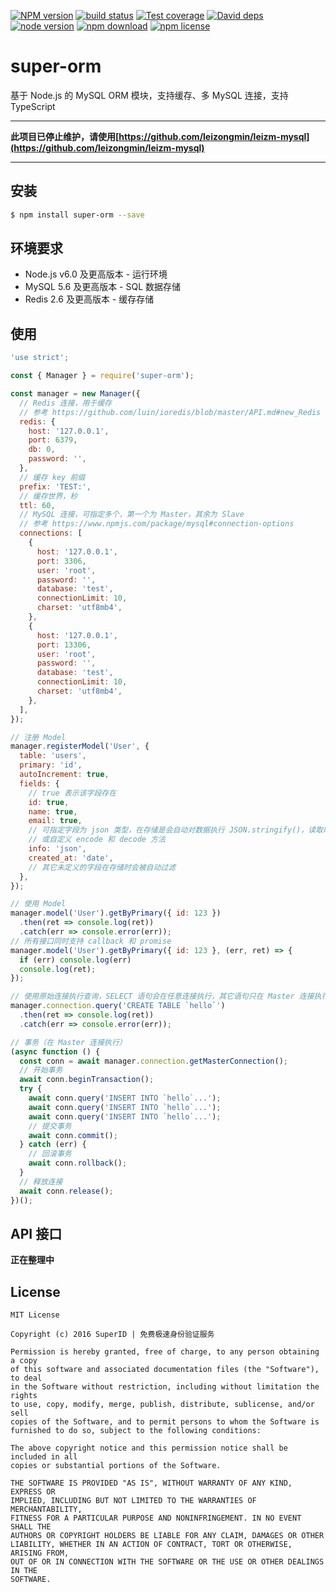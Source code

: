 [![NPM version][npm-image]][npm-url]
[![build status][travis-image]][travis-url]
[![Test coverage][coveralls-image]][coveralls-url]
[![David deps][david-image]][david-url]
[![node version][node-image]][node-url]
[![npm download][download-image]][download-url]
[![npm license][license-image]][download-url]

[npm-image]: https://img.shields.io/npm/v/super-orm.svg?style=flat-square
[npm-url]: https://npmjs.org/package/super-orm
[travis-image]: https://img.shields.io/travis/SuperID/super-orm.svg?style=flat-square
[travis-url]: https://travis-ci.org/SuperID/super-orm
[coveralls-image]: https://img.shields.io/coveralls/SuperID/super-orm.svg?style=flat-square
[coveralls-url]: https://coveralls.io/r/SuperID/super-orm?branch=master
[david-image]: https://img.shields.io/david/SuperID/super-orm.svg?style=flat-square
[david-url]: https://david-dm.org/SuperID/super-orm
[node-image]: https://img.shields.io/badge/node.js-%3E=_6.0-green.svg?style=flat-square
[node-url]: http://nodejs.org/download/
[download-image]: https://img.shields.io/npm/dm/super-orm.svg?style=flat-square
[download-url]: https://npmjs.org/package/super-orm
[license-image]: https://img.shields.io/npm/l/super-orm.svg

# super-orm
基于 Node.js 的 MySQL ORM 模块，支持缓存、多 MySQL 连接，支持 TypeScript

-----

**此项目已停止维护，请使用[https://github.com/leizongmin/leizm-mysql](https://github.com/leizongmin/leizm-mysql)**

-----

## 安装

```bash
$ npm install super-orm --save
```


## 环境要求

+ Node.js v6.0 及更高版本 - 运行环境
+ MySQL 5.6 及更高版本 - SQL 数据存储
+ Redis 2.6 及更高版本 - 缓存存储


## 使用

```javascript
'use strict';

const { Manager } = require('super-orm');

const manager = new Manager({
  // Redis 连接，用于缓存
  // 参考 https://github.com/luin/ioredis/blob/master/API.md#new_Redis
  redis: {
    host: '127.0.0.1',
    port: 6379,
    db: 0,
    password: '',
  },
  // 缓存 key 前缀
  prefix: 'TEST:',
  // 缓存世界，秒
  ttl: 60,
  // MySQL 连接，可指定多个，第一个为 Master，其余为 Slave
  // 参考 https://www.npmjs.com/package/mysql#connection-options
  connections: [
    {
      host: '127.0.0.1',
      port: 3306,
      user: 'root',
      password: '',
      database: 'test',
      connectionLimit: 10,
      charset: 'utf8mb4',
    },
    {
      host: '127.0.0.1',
      port: 13306,
      user: 'root',
      password: '',
      database: 'test',
      connectionLimit: 10,
      charset: 'utf8mb4',
    },
  ],
});

// 注册 Model
manager.registerModel('User', {
  table: 'users',
  primary: 'id',
  autoIncrement: true,
  fields: {
    // true 表示该字段存在
    id: true,
    name: true,
    email: true,
    // 可指定字段为 json 类型，在存储是会自动对数据执行 JSON.stringify()，读取时执行 JSON.parse()
    // 或自定义 encode 和 decode 方法
    info: 'json',
    created_at: 'date',
    // 其它未定义的字段在存储时会被自动过滤
  },
});

// 使用 Model
manager.model('User').getByPrimary({ id: 123 })
  .then(ret => console.log(ret))
  .catch(err => console.error(err));
// 所有接口同时支持 callback 和 promise
manager.model('User').getByPrimary({ id: 123 }, (err, ret) => {
  if (err) console.log(err)
  console.log(ret);
});

// 使用原始连接执行查询，SELECT 语句会在任意连接执行，其它语句只在 Master 连接执行
manager.connection.query('CREATE TABLE `hello`')
  .then(ret => console.log(ret))
  .catch(err => console.error(err));

// 事务（在 Master 连接执行）
(async function () {
  const conn = await manager.connection.getMasterConnection();
  // 开始事务
  await conn.beginTransaction();
  try {
    await conn.query('INSERT INTO `hello`...');
    await conn.query('INSERT INTO `hello`...');
    await conn.query('INSERT INTO `hello`...');
    // 提交事务
    await conn.commit();
  } catch (err) {
    // 回滚事务
    await conn.rollback();
  }
  // 释放连接
  await conn.release();
})();
```


## API 接口

**正在整理中**


## License

```
MIT License

Copyright (c) 2016 SuperID | 免费极速身份验证服务

Permission is hereby granted, free of charge, to any person obtaining a copy
of this software and associated documentation files (the "Software"), to deal
in the Software without restriction, including without limitation the rights
to use, copy, modify, merge, publish, distribute, sublicense, and/or sell
copies of the Software, and to permit persons to whom the Software is
furnished to do so, subject to the following conditions:

The above copyright notice and this permission notice shall be included in all
copies or substantial portions of the Software.

THE SOFTWARE IS PROVIDED "AS IS", WITHOUT WARRANTY OF ANY KIND, EXPRESS OR
IMPLIED, INCLUDING BUT NOT LIMITED TO THE WARRANTIES OF MERCHANTABILITY,
FITNESS FOR A PARTICULAR PURPOSE AND NONINFRINGEMENT. IN NO EVENT SHALL THE
AUTHORS OR COPYRIGHT HOLDERS BE LIABLE FOR ANY CLAIM, DAMAGES OR OTHER
LIABILITY, WHETHER IN AN ACTION OF CONTRACT, TORT OR OTHERWISE, ARISING FROM,
OUT OF OR IN CONNECTION WITH THE SOFTWARE OR THE USE OR OTHER DEALINGS IN THE
SOFTWARE.
```
